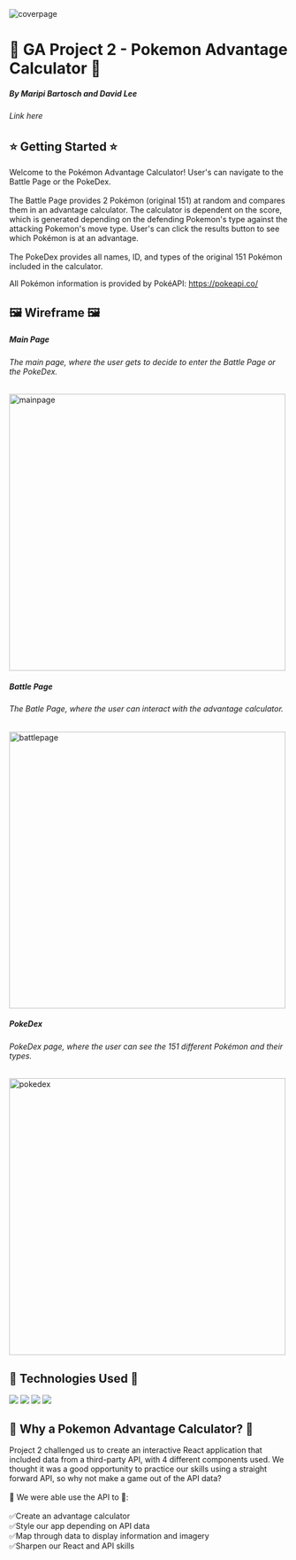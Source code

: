 <img width="auto" src="https://user-images.githubusercontent.com/112284075/206890248-d9256769-9996-4bb2-af7a-2478a75c3843.png" alt="coverpage">

# 👾 GA Project 2 - Pokemon Advantage Calculator 👾
##### By Maripi Bartosch and David Lee
###### Link here

## ⭐ Getting Started ⭐
Welcome to the Pokémon Advantage Calculator! User's can navigate to the Battle Page or the PokeDex. <br>
<br>
The Battle Page provides 2 Pokémon (original 151) at random and compares them in an advantage calculator. The calculator is dependent on the score, which is generated depending on the defending Pokemon's type against the attacking Pokemon's move type. User's can click the results button to see which Pokémon is at an advantage. <br>
<br>
The PokeDex provides all names, ID, and types of the original 151 Pokémon included in the calculator.

All Pokémon information is provided by PokéAPI: https://pokeapi.co/

## 🖼️ Wireframe 🖼️
##### Main Page
###### The main page, where the user gets to decide to enter the Battle Page or the PokeDex.
<img width="auto" height="500" src="https://user-images.githubusercontent.com/112284075/206890352-0e89921a-7a0f-4da6-8ab8-ae2ecf2ed43d.png" alt="mainpage">

##### Battle Page
###### The Batle Page, where the user can interact with the advantage calculator.
<img width="auto" height="500" src="https://user-images.githubusercontent.com/112284075/206890464-5c01329f-0fc3-4cb0-98bd-66447567c38f.png" alt="battlepage">

##### PokeDex
###### PokeDex page, where the user can see the 151 different Pokémon and their types.
<img width="auto" height="500" src="https://user-images.githubusercontent.com/112284075/206890533-05e76688-423b-4604-b453-7ce688016c64.png" alt="pokedex">

## 🚀 Technologies Used 🚀
<img src="https://img.shields.io/badge/React-20232A?style=for-the-badge&logo=react&logoColor=61DAFB">
<img src="https://img.shields.io/badge/JavaScript-323330?style=for-the-badge&logo=javascript&logoColor=F7DF1E">
<img src="https://img.shields.io/badge/CSS3-1572B6?style=for-the-badge&logo=css3&logoColor=whit">
<img src="https://img.shields.io/badge/HTML5-E34F26?style=for-the-badge&logo=html5&logoColor=white">

## 🤔 Why a Pokemon Advantage Calculator? 🤔
Project 2 challenged us to create an interactive React application that included data from a third-party API, with 4 different components used. We thought it was a good opportunity to practice our skills using a straight forward API, so why not make a game out of the API data?<br>
<br>
🙌 We were able use the API to 🙌:<br>
<br>
✅Create an advantage calculator<br>
✅Style our app depending on API data<br>
✅Map through data to display information and imagery<br>
✅Sharpen our React and API skills

